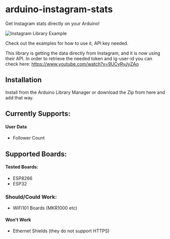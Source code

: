 # arduino-instagram-stats

Get Instagram stats directly on your Arduino!

![Instagram Library Example](https://i.imgur.com/wIsAlh5.png)

Check out the examples for how to use it, API key needed.

This library is getting the data directly from Instagram, and it is now using their API.
In order to retrieve the needed token and ig-user-id you can check here: https://www.youtube.com/watch?v=9UCyRyJyZAo

## Installation

Install from the Arduino Library Manager or download the Zip from here and add that way.

## Currently Supports:

#### User Data
- Follower Count

## Supported Boards:

#### Tested Boards:
- ESP8266
- ESP32

### Should/Could Work:
- WiFi101 Boards (MKR1000 etc)

#### Won't Work
- Ethernet Shields (they do not support HTTPS)
